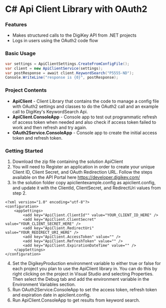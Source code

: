 # C# Api Client Library with OAuth2

### Features

* Makes structured calls to the DigiKey API from .NET projects
* Logs in users using the OAuth2 code flow

### Basic Usage

```csharp
var settings = ApiClientSettings.CreateFromConfigFile();
var client = new ApiClientService(settings);
var postResponse = await client.KeywordSearch("P5555-ND");
Console.WriteLine("response is {0}", postResponse);
```

### Project Contents

* **ApiClient** - Client Library that contains the code to manage a config file with OAuth2 settings and classes to do the OAuth2 call and  an example call to DigiKey's KeywordSearch Api. 
* **ApiClient.ConsoleApp** - Console app to test out programmatic refresh of access token when needed and also check if access token failed to work and then refresh and try again.
* **OAuth2Service.ConsoleApp** - Console app to create the initial access token and refresh token.

### Getting Started  

1. Download the zip file containing the solution ApiClient
2. You will need to Register an application in order to create your unique Client ID, Client Secret, and OAuth Redirection URL. Follow the steps available on the API Portal here https://developer.digikey.com/
3. In the solution folder copy apiclientexample.config as apiclient.config, and update it with the ClientId, ClientSecret, and RedirectUri values from step 2.
```
<?xml version="1.0" encoding="utf-8"?>
<configuration>
    <appSettings>
        <add key="ApiClient.ClientId"" value="YOUR_CLIENT_ID_HERE" />
        <add key="ApiClient.ClientSecret" value="YOUR_CLIENT_SECRET_HERE" />
        <add key="ApiClient.RedirectUri"  value="YOUR_REDIRECT_URI_HERE" />
        <add key="ApiClient.AccessToken" value="" />
        <add key="ApiClient.RefreshToken" value="" />
        <add key="ApiClient.ExpirationDateTime" value="" />
    </appSettings>
</configuration>
```
4. Set the DigikeyProduction environment variable to either true or false for each project you plan to use the ApiClient library in. You can do this by right clicking on the project in Visual Studio and selecting Properties. Then select the Debug tab and add the environment variable in the Environment Variables section.
5. Run OAuth2Service.ConsoleApp to set the access token, refresh token and expiration date in apiclient.config. 
6. Run ApiClient.ConsoleApp to get results from keyword search.
